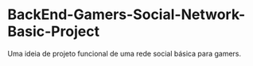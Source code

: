 # BackEnd-Gamers-Social-Network-Basic-Project
Uma ideia de projeto funcional de uma rede social básica para gamers.
